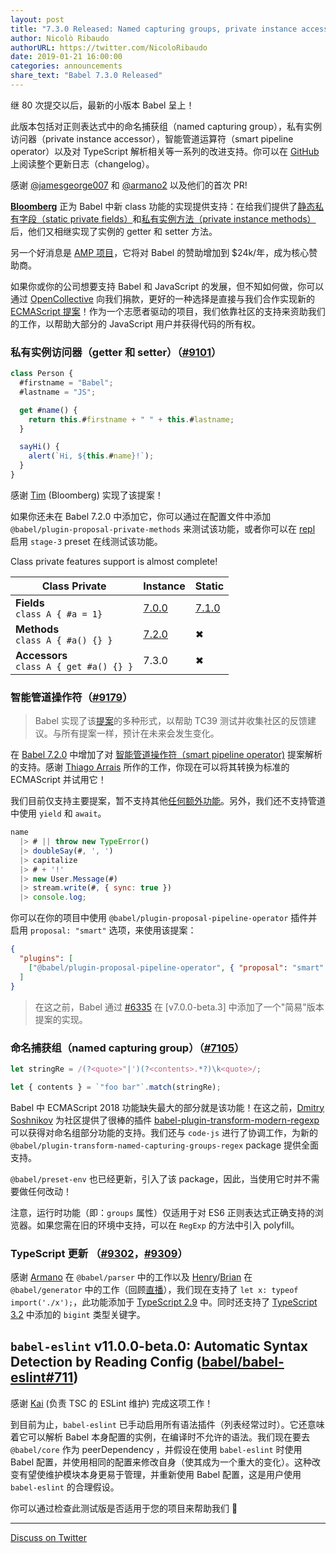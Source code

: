 ```yaml
---
layout: post
title: "7.3.0 Released: Named capturing groups, private instance accessors and smart pipelines"
author: Nicolò Ribaudo
authorURL: https://twitter.com/NicoloRibaudo
date: 2019-01-21 16:00:00
categories: announcements
share_text: "Babel 7.3.0 Released"
---
```


继 80 次提交以后，最新的小版本 Babel 呈上！

此版本包括对正则表达式中的命名捕获组（named capturing group），私有实例访问器（private instance accessor），智能管道运算符（smart pipeline operator）以及对 TypeScript 解析相关等一系列的改进支持。你可以在 [GitHub](https://github.com/babel/babel/releases/tag/v7.3.0) 上阅读整个更新日志（changelog）。

<!-- truncate -->

感谢 [@jamesgeorge007](https://github.com/jamesgeorge007) 和 [@armano2](https://github.com/armano2) 以及他们的首次 PR!

[**Bloomberg**](https://github.com/bloomberg) 正为 Babel 中新 class 功能的实现提供支持：在给我们提供了[静态私有字段（static private fields）](https://babeljs.io/blog/2018/09/17/7.1.0#private-static-fields-stage-3)和[私有实例方法（private instance methods）](https://babeljs.io/blog/2018/12/03/7.2.0#private-instance-methods-8654-https-githubcom-babel-babel-pull-8654)后，他们又相继实现了实例的 getter 和 setter 方法。

另一个好消息是 [AMP 项目](https://www.ampproject.org)，它将对 Babel 的赞助增加到 \$24k/年，成为核心赞助商。

如果你或你的公司想要支持 Babel 和 JavaScript 的发展，但不知如何做，你可以通过 [OpenCollective](https://opencollective.com/babel) 向我们捐款，更好的一种选择是直接与我们合作实现新的 [ECMAScript 提案](https://github.com/babel/proposals)！作为一个志愿者驱动的项目，我们依靠社区的支持来资助我们的工作，以帮助大部分的 JavaScript 用户并获得代码的所有权。

### 私有实例访问器（getter 和 setter）（[#9101](https://github.com/babel/babel/pull/9101)）

```js title="JavaScript"
class Person {
  #firstname = "Babel";
  #lastname = "JS";

  get #name() {
    return this.#firstname + " " + this.#lastname;
  }

  sayHi() {
    alert(`Hi, ${this.#name}!`);
  }
}
```

感谢 [Tim](https://github.com/tim-mc) (Bloomberg) 实现了该提案！

如果你还未在 Babel 7.2.0 中添加它，你可以通过在配置文件中添加 `@babel/plugin-proposal-private-methods` 来测试该功能，或者你可以在 [repl](https://babeljs.io/repl/build/main#?code_lz=MYGwhgzhAEAKCmAnCB7AdtA3gKGtAxAGYCWyALmmALbzQC80ARAEJgBG8IjA3LgeBArVaDRgCkAyjz58A5vDIFKNABQBKLHzyIFAV0QYyAC2IQAdEVKDltANRMH946YsChNXngC-MvBDAAngASxOqaeHhgIEhkKgAGIQA00AAkmM7m-DZeAIRxap7QPl5AA&presets=stage-3) 启用 `stage-3` preset 在线测试该功能。

Class private features support is almost complete!

<div style={{margin: "auto",width: "fit-content"}}>

| Class Private  | **Instance** | **Static** |
|----------------|--------------|------------|
| **Fields** <br/> `class A { #a = 1}`    | [7.0.0](https://babeljs.io/blog/2018/08/27/7.0.0#tc39-proposals-https-githubcom-tc39-proposals-support) | [7.1.0](https://babeljs.io/blog/2018/09/17/7.1.0#private-static-fields-stage-3) |
| **Methods** <br/> `class A { #a() {} }`   | [7.2.0](https://babeljs.io/blog/2018/12/03/7.2.0#private-instance-methods-8654-https-githubcom-babel-babel-pull-8654) | ✖ |
| **Accessors** <br/> `class A { get #a() {} }` | 7.3.0 | ✖ |

</div>

### 智能管道操作符（[#9179](https://github.com/babel/babel/pull/9179)）

> Babel 实现了该[提案](https://github.com/tc39/proposal-pipeline-operator/wiki#proposal-1-f-sharp-only)的多种形式，以帮助 TC39 测试并收集社区的反馈建议。与所有提案一样，预计在未来会发生变化。

在 [Babel 7.2.0](https://babeljs.io/blog/2018/12/03/7.2.0#smart-pipeline-operator-parsing-8289-https-githubcom-babel-babel-pull-8289) 中增加了对 [智能管道操作符（smart pipeline operator)](https://github.com/js-choi/proposal-smart-pipelines/) 提案解析的支持。感谢 [Thiago Arrais](https://github.com/thiagoarrais) 所作的工作，你现在可以将其转换为标准的 ECMAScript 并试用它！

我们目前仅支持主要提案，暂不支持其他[任何额外功能](https://github.com/js-choi/proposal-smart-pipelines#additional-features)。另外，我们还不支持管道中使用 `yield` 和 `await`。

```js title="JavaScript"
name
  |> # || throw new TypeError()
  |> doubleSay(#, ', ')
  |> capitalize
  |> # + '!'
  |> new User.Message(#)
  |> stream.write(#, { sync: true })
  |> console.log;
```

你可以在你的项目中使用 `@babel/plugin-proposal-pipeline-operator` 插件并启用 `proposal: "smart"` 选项，来使用该提案：

```json title="babel.config.json"
{
  "plugins": [
    ["@babel/plugin-proposal-pipeline-operator", { "proposal": "smart" }]
  ]
}
```

> 在这之前，Babel 通过 [#6335](https://github.com/babel/babel/pull/6335) 在 [v7.0.0-beta.3] 中添加了一个"简易"版本提案的实现。

### 命名捕获组（named capturing group）（[#7105](https://github.com/babel/babel/pull/7105)）

```js title="JavaScript"
let stringRe = /(?<quote>"|')(?<contents>.*?)\k<quote>/;

let { contents } = `"foo bar"`.match(stringRe);
```

Babel 中 ECMAScript 2018 功能缺失最大的部分就是该功能！在这之前，[Dmitry Soshnikov](https://twitter.com/DmitrySoshnikov) 为社区提供了很棒的插件 [babel-plugin-transform-modern-regexp](https://github.com/DmitrySoshnikov/babel-plugin-transform-modern-regexp) 可以获得对命名组部分功能的支持。我们还与 `code-js` 进行了协调工作，为新的 `@babel/plugin-transform-named-capturing-groups-regex` package 提供全面支持。

`@babel/preset-env` 也已经更新，引入了该 package，因此，当使用它时并不需要做任何改动！

注意，运行时功能（即：`groups` 属性）仅适用于对 ES6 正则表达式正确支持的浏览器。如果您需在旧的环境中支持，可以在 `RegExp` 的方法中引入 polyfill。

### TypeScript 更新 （[#9302](https://github.com/babel/babel/pull/9302)，[#9309](https://github.com/babel/babel/pull/9309)）

感谢 [Armano](https://github.com/armano2) 在 `@babel/parser` 中的工作以及 [Henry](https://github.com/hzoo)/[Brian](https://github.com/existentialism) 在 `@babel/generator` 中的工作（回顾[直播](https://www.youtube.com/watch?v=L-PxPBDUf6w&t=4s)），我们现在支持了 `let x: typeof import('./x');`，此功能添加于 [TypeScript 2.9](https://www.typescriptlang.org/docs/handbook/release-notes/typescript-2-9.html) 中。同时还支持了 [TypeScript 3.2](https://www.typescriptlang.org/docs/handbook/release-notes/typescript-3-2.html) 中添加的 `bigint` 类型关键字。

## `babel-eslint` v11.0.0-beta.0: Automatic Syntax Detection by Reading Config ([babel/babel-eslint#711](https://github.com/babel/babel-eslint/pull/711))

感谢 [Kai](https://github.com/kaicataldo) (负责 TSC 的 ESLint 维护) 完成这项工作！

到目前为止，`babel-eslint` 已手动启用所有语法插件（列表经常过时）。它还意味着它可以解析 Babel 本身配置的实例，在编译时不允许的语法。我们现在要去 `@babel/core` 作为 peerDependency ，并假设在使用 `babel-eslint` 时使用 Babel 配置，并使用相同的配置来修改自身（使其成为一个重大的变化）。这种改变有望使维护模块本身更易于管理，并重新使用 Babel 配置，这是用户使用 `babel-eslint` 的合理假设。

你可以通过检查此测试版是否适用于您的项目来帮助我们 🙂

---

[Discuss on Twitter](https://twitter.com/search?q=https%3A%2F%2Fbabeljs.io%2Fblog%2F2019%2F01%2F21%2F7.3.0)
